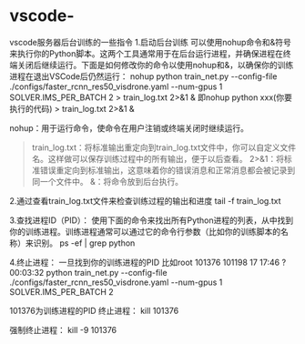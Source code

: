 # vscode-
vscode服务器后台训练的一些指令
1.启动后台训练
可以使用nohup命令和&符号来执行你的Python脚本。这两个工具通常用于在后台运行进程，并确保进程在终端关闭后继续运行。下面是如何修改你的命令以使用nohup和&，以确保你的训练进程在退出VSCode后仍然运行：
nohup python train_net.py --config-file ./configs/faster_rcnn_res50_visdrone.yaml --num-gpus 1 SOLVER.IMS_PER_BATCH 2 > train_log.txt 2>&1 &
即nohup python xxx(你要执行的代码) > train_log.txt 2>&1 &

nohup：用于运行命令，使命令在用户注销或终端关闭时继续运行。
> train_log.txt：将标准输出重定向到train_log.txt文件中，你可以自定义文件名。这样做可以保存训练过程中的所有输出，便于以后查看。
2>&1：将标准错误重定向到标准输出，这意味着你的错误消息和正常消息都会被记录到同一个文件中。
&：将命令放到后台执行。

2.通过查看train_log.txt文件来检查训练过程的输出和进度
tail -f train_log.txt

3.查找进程ID（PID）： 使用下面的命令来找出所有Python进程的列表，从中找到你的训练进程。训练进程通常可以通过它的命令行参数（比如你的训练脚本的名称）来识别。
ps -ef | grep python

4.终止进程： 一旦找到你的训练进程的PID
比如root      101376  101198 17 17:46 ?        00:03:32 python train_net.py --config-file ./configs/faster_rcnn_res50_visdrone.yaml --num-gpus 1 SOLVER.IMS_PER_BATCH 2

101376为训练进程的PID
终止进程：
kill 101376

强制终止进程：
kill -9 101376

